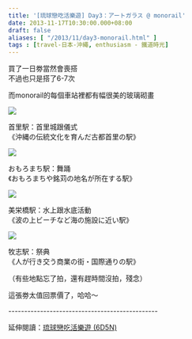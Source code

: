 ```yaml
---
title: '[琉球戀吃活樂遊] Day3：アートガラス @ monorail'
date: 2013-11-17T10:30:00.000+08:00
draft: false
aliases: [ "/2013/11/day3-monorail.html" ]
tags : [travel-日本-沖繩, enthusiasm - 鐵道時光]
---
```


買了一日劵當然會喪搭  
不過也只是搭了6-7次  
  
而monorail的每個車站裡都有幅很美的玻璃砌畫  

![](/images/okinawa3j.jpg)

首里駅：首里城跟儀式  
《沖縄の伝統文化を育んだ古都首里の駅》  

![](/images/okinawa3j1.jpg)

おもろまち駅：舞踊  
《おもろまちや銘苅の地名が所在する駅》  

![](/images/okinawa3j2.jpg)

美栄橋駅：水上跟水底活動  
《波の上ビーチなど海の施設に近い駅》  

![](/images/okinawa3j3.jpg)

牧志駅：祭典  
《人が行き交う商業の街・国際通りの駅》  
  
（有些地點忘了拍，還有趕時間沒拍，殘念）  
  
這張劵太值回票價了，哈哈～  
  
\-----------------------------------------------  
  
延伸閱讀：[琉球戀吃活樂遊 (6D5N)](https://hidie.net/okinawa6d5n/)
